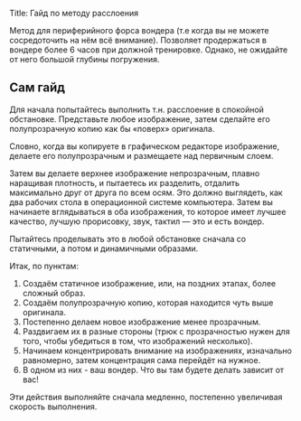 Title: Гайд по методу расслоения

Метод для периферийного форса вондера (т.е когда вы не можете сосредоточить на нём всё внимание). Позволяет продержаться в вондере более 6 часов при должной тренировке. Однако, не ожидайте от него большой глубины погружения.

## Сам гайд

Для начала попытайтесь выполнить т.н. расслоение в спокойной обстановке. Представьте любое изображение, затем сделайте его полупрозрачную копию как бы «поверх» оригинала.

Словно, когда вы копируете в графическом редакторе изображение, делаете его полупрозрачным и размещаете над первичным слоем.

Затем вы делаете верхнее изображение непрозрачным, плавно наращивая плотность, и пытаетесь их разделить, отдалить максимально друг от друга по всем осям. Это должно выглядеть, как два рабочих стола в операционной системе компьютера. Затем вы начинаете вглядываться в оба изображения, то которое имеет лучшее качество, лучшую прорисовку, звук, тактил — это и есть вондер.

Пытайтесь проделывать это в любой обстановке сначала со статичными, а потом и динамичными образами.

Итак, по пунктам:

1. Создаём статичное изображение, или, на поздних этапах, более сложный образ.
2. Создаём полупрозрачную копию, которая находится чуть выше оригинала.
3. Постепенно делаем новое изображение менее прозрачным.
4. Раздвигаем их в разные стороны (трюк с прозрачностью нужен для того, чтобы убедиться в том, что изображений несколько).
5. Начинаем концентрировать внимание на изображениях, изначально равномерно, затем концентрация сама перейдёт на нужное.
6. В одном из них - ваш вондер. Что вы там будете делать зависит от вас!

Эти действия выполняйте сначала медленно, постепенно увеличивая скорость выполнения.
